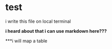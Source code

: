 # test
i write this file on local terminal

**i heard about that i can use markdown here???**

***i will map a table 
